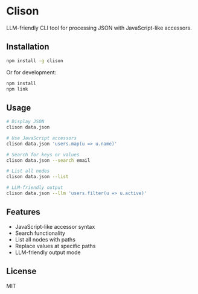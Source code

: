 # Clison

LLM-friendly CLI tool for processing JSON with JavaScript-like accessors.

## Installation

```bash
npm install -g clison
```

Or for development:
```bash
npm install
npm link
```

## Usage

```bash
# Display JSON
clison data.json

# Use JavaScript accessors
clison data.json 'users.map(u => u.name)'

# Search for keys or values
clison data.json --search email

# List all nodes
clison data.json --list

# LLM-friendly output
clison data.json --llm 'users.filter(u => u.active)'
```

## Features

- JavaScript-like accessor syntax
- Search functionality
- List all nodes with paths
- Replace values at specific paths
- LLM-friendly output mode

## License

MIT
